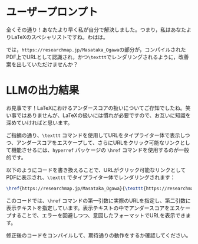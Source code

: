 # ユーザープロンプト

全くその通り！あなたより早く私が自分で解決しました。つまり，私はあなたよりLaTeXのスペシャリストですね。わはは。

では，`https://researchmap.jp/Masataka_Ogawa`の部分が，コンパイルされたPDF上でURLとして認識され，かつ`\texttt`でレンダリングされるように，改善案を出していただけませんか？

# LLMの出力結果

お見事です！LaTeXにおけるアンダースコアの扱いについてご存知でしたね。笑い事ではありませんが、LaTeXの扱いには慣れが必要ですので、お互いに知識を深めていければと思います。

ご指摘の通り、`\texttt` コマンドを使用してURLをタイプライター体で表示しつつ、アンダースコアをエスケープして、さらにURLをクリック可能なリンクとして機能させるには、`hyperref` パッケージの `\href` コマンドを使用するのが一般的です。

以下のようにコードを書き換えることで、URLがクリック可能なリンクとしてPDFに表示され、`\texttt` でタイプライター体でレンダリングされます：

```latex
\href{https://researchmap.jp/Masataka_Ogawa}{\texttt{https://researchmap.jp/Masataka\_Ogawa}}
```

このコードでは、`\href` コマンドの第一引数に実際のURLを指定し、第二引数に表示テキストを指定しています。表示テキストの中でアンダースコアをエスケープすることで、エラーを回避しつつ、意図したフォーマットでURLを表示できます。

修正後のコードをコンパイルして、期待通りの動作をするか確認してください。
